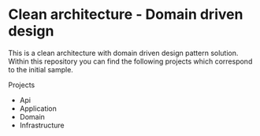 # Clean architecture - Domain driven design

This is a clean architecture with domain driven design pattern solution. Within this repository you can find the following projects which correspond to the initial sample.

Projects
- Api
- Application
- Domain
- Infrastructure


